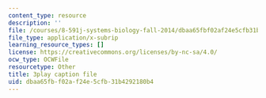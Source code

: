 ```yaml
---
content_type: resource
description: ''
file: /courses/8-591j-systems-biology-fall-2014/dbaa65fbf02af24e5cfb31b4292180b4_gc3O2sKIsX4.srt
file_type: application/x-subrip
learning_resource_types: []
license: https://creativecommons.org/licenses/by-nc-sa/4.0/
ocw_type: OCWFile
resourcetype: Other
title: 3play caption file
uid: dbaa65fb-f02a-f24e-5cfb-31b4292180b4
---
```

